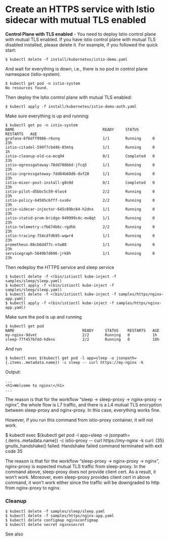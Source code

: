 
# Create an HTTPS service with Istio sidecar with mutual TLS enabled

**Control Plane with TLS enabled** - You need to deploy Istio control plane with mutual TLS enabled. If you have istio control plane with mutual TLS disabled installed, please delete it. For example, if you followed the quick start:

```
$ kubectl delete -f install/kubernetes/istio-demo.yaml
```

And wait for everything is down, i.e., there is no pod in control plane namespace (istio-system).

```
$ kubectl get pod -n istio-system
No resources found.
```

Then deploy the Istio control plane with mutual TLS enabled:

```
$ kubectl apply -f install/kubernetes/istio-demo-auth.yaml
```

Make sure everything is up and running:

```
$ kubectl get po -n istio-system
NAME                                       READY     STATUS      RESTARTS   AGE
grafana-6f6dff9986-r6xnq                   1/1       Running     0          23h
istio-citadel-599f7cbd46-85mtq             1/1       Running     0          1h
istio-cleanup-old-ca-mcq94                 0/1       Completed   0          23h
istio-egressgateway-78dd788b6d-jfcq5       1/1       Running     0          23h
istio-ingressgateway-7dd84b68d6-dxf28      1/1       Running     0          23h
istio-mixer-post-install-g8n9d             0/1       Completed   0          23h
istio-pilot-d5bbc5c59-6lws4                2/2       Running     0          23h
istio-policy-64595c6fff-svs6v              2/2       Running     0          23h
istio-sidecar-injector-645c89bc64-h2dnx    1/1       Running     0          23h
istio-statsd-prom-bridge-949999c4c-mv8qt   1/1       Running     0          23h
istio-telemetry-cfb674b6c-rgdhb            2/2       Running     0          23h
istio-tracing-754cdfd695-wqwr4             1/1       Running     0          23h
prometheus-86cb6dd77c-ntw88                1/1       Running     0          23h
servicegraph-5849b7d696-jrk8h              1/1       Running     0          23h
```

Then redeploy the HTTPS service and sleep service

```
$ kubectl delete -f <(bin/istioctl kube-inject -f samples/sleep/sleep.yaml)
$ kubectl apply -f <(bin/istioctl kube-inject -f samples/sleep/sleep.yaml)
$ kubectl delete -f <(bin/istioctl kube-inject -f samples/https/nginx-app.yaml)
$ kubectl apply -f <(bin/istioctl kube-inject -f samples/https/nginx-app.yaml)
```

Make sure the pod is up and running

```
$ kubectl get pod
NAME                              READY     STATUS    RESTARTS   AGE
my-nginx-9dvet                    2/2       Running   0          1h
sleep-77f457bfdd-hdknx            2/2       Running   0          18h
```

And run

```
$ kubectl exec $(kubectl get pod -l app=sleep -o jsonpath={.items..metadata.name}) -c sleep -- curl https://my-nginx -k
```

Output:

```
...
<h1>Welcome to nginx!</h1>
...
```


The reason is that for the workflow “sleep -> sleep-proxy -> nginx-proxy -> nginx”, the whole flow is L7 traffic, and there is a L4 mutual TLS encryption between sleep-proxy and nginx-proxy. In this case, everything works fine.

However, if you run this command from istio-proxy container, it will not work.

$ kubectl exec $(kubectl get pod -l app=sleep -o jsonpath={.items..metadata.name}) -c istio-proxy -- curl https://my-nginx -k
curl: (35) gnutls_handshake() failed: Handshake failed
command terminated with exit code 35

The reason is that for the workflow “sleep-proxy -> nginx-proxy -> nginx”, nginx-proxy is expected mutual TLS traffic from sleep-proxy. In the command above, sleep-proxy does not provide client cert. As a result, it won’t work. Moreover, even sleep-proxy provides client cert in above command, it won’t work either since the traffic will be downgraded to http from nginx-proxy to nginx.

### Cleanup
```
$ kubectl delete -f samples/sleep/sleep.yaml
$ kubectl delete -f samples/https/nginx-app.yaml
$ kubectl delete configmap nginxconfigmap
$ kubectl delete secret nginxsecret
```
See also